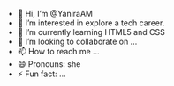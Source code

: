 - 👋 Hi, I’m @YaniraAM
- 👀 I’m interested in explore a tech career.
- 🌱 I’m currently learning HTML5 and CSS
- 💞️ I’m looking to collaborate on ...
- 📫 How to reach me ...
- 😄 Pronouns: she
- ⚡ Fun fact: ...

<!---
YaniraAM/YaniraAM is a ✨ special ✨ repository because its `README.md` (this file) appears on your GitHub profile.
You can click the Preview link to take a look at your changes.
--->
